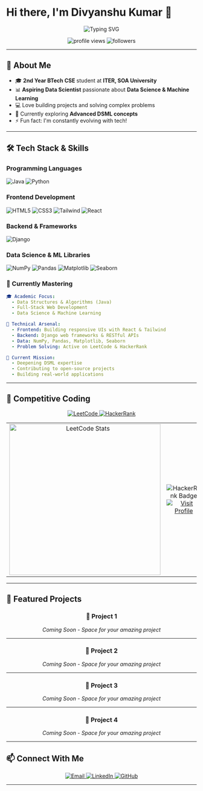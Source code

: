 # Hi there, I'm Divyanshu Kumar 👋

<div align="center">
  <img src="https://readme-typing-svg.herokuapp.com?font=Fira+Code&weight=600&size=28&pause=1000&color=2E9EF7&center=true&vCenter=true&width=600&lines=Aspiring+Data+Scientist+%F0%9F%93%8A;Exploring+DSML+%F0%9F%A4%96;Passionate+About+Tech+%F0%9F%9A%80;2nd+Year+BTech+CSE+Student" alt="Typing SVG" />
</div>

<p align="center">
  <img src="https://komarev.com/ghpvc/?username=Divyanshu-Kumar19&label=Profile%20views&color=0e75b6&style=flat" alt="profile views" />
  <img src="https://img.shields.io/github/followers/Divyanshu-Kumar19?label=Followers&style=social" alt="followers" />
</p>

---

## 🚀 About Me

- 🎓 **2nd Year BTech CSE** student at **ITER, SOA University**
- 📊 **Aspiring Data Scientist** passionate about **Data Science & Machine Learning**
- 💻 Love building projects and solving complex problems
- 🌱 Currently exploring **Advanced DSML concepts**
- ⚡ Fun fact: I'm constantly evolving with tech!

---

## 🛠️ Tech Stack & Skills

### Programming Languages
<p align="left">
  <img src="https://img.shields.io/badge/Java-ED8B00?style=for-the-badge&logo=openjdk&logoColor=white" alt="Java"/>
  <img src="https://img.shields.io/badge/Python-3776AB?style=for-the-badge&logo=python&logoColor=white" alt="Python"/>
</p>

### Frontend Development
<p align="left">
  <img src="https://img.shields.io/badge/HTML5-E34F26?style=for-the-badge&logo=html5&logoColor=white" alt="HTML5"/>
  <img src="https://img.shields.io/badge/CSS3-1572B6?style=for-the-badge&logo=css3&logoColor=white" alt="CSS3"/>
  <img src="https://img.shields.io/badge/Tailwind_CSS-38B2AC?style=for-the-badge&logo=tailwind-css&logoColor=white" alt="Tailwind"/>
  <img src="https://img.shields.io/badge/React-20232A?style=for-the-badge&logo=react&logoColor=61DAFB" alt="React"/>
</p>

### Backend & Frameworks
<p align="left">
  <img src="https://img.shields.io/badge/Django-092E20?style=for-the-badge&logo=django&logoColor=white" alt="Django"/>
</p>

### Data Science & ML Libraries
<p align="left">
  <img src="https://img.shields.io/badge/NumPy-013243?style=for-the-badge&logo=numpy&logoColor=white" alt="NumPy"/>
  <img src="https://img.shields.io/badge/Pandas-150458?style=for-the-badge&logo=pandas&logoColor=white" alt="Pandas"/>
  <img src="https://img.shields.io/badge/Matplotlib-11557c?style=for-the-badge&logo=python&logoColor=white" alt="Matplotlib"/>
  <img src="https://img.shields.io/badge/Seaborn-3776AB?style=for-the-badge&logo=python&logoColor=white" alt="Seaborn"/>
</p>

### 🎯 Currently Mastering

```yaml
🎓 Academic Focus:
  - Data Structures & Algorithms (Java)
  - Full-Stack Web Development
  - Data Science & Machine Learning

💼 Technical Arsenal:
  - Frontend: Building responsive UIs with React & Tailwind
  - Backend: Django web frameworks & RESTful APIs
  - Data: NumPy, Pandas, Matplotlib, Seaborn
  - Problem Solving: Active on LeetCode & HackerRank

🚀 Current Mission:
  - Deepening DSML expertise
  - Contributing to open-source projects
  - Building real-world applications
```

---

## 💪 Competitive Coding

<p align="center">
  <a href="https://leetcode.com/u/Harsh_Kumar19/" target="_blank">
    <img src="https://img.shields.io/badge/-LeetCode-FFA116?style=for-the-badge&logo=LeetCode&logoColor=black" alt="LeetCode"/>
  </a>
  <a href="https://www.hackerrank.com/profile/divyanshurnc19" target="_blank">
    <img src="https://img.shields.io/badge/-HackerRank-2EC866?style=for-the-badge&logo=HackerRank&logoColor=white" alt="HackerRank"/>
  </a>
</p>

<div align="center">
  <table>
    <tr>
      <td align="center">
        <img src="https://leetcard.jacoblin.cool/Harsh_Kumar19?theme=dark&font=Ubuntu" width="400" alt="LeetCode Stats"/>
      </td>
      <td align="center">
        <img src="https://img.shields.io/badge/HackerRank-Problem%20Solver-2EC866?style=for-the-badge&logo=hackerrank" alt="HackerRank Badge"/><br/>
        <a href="https://www.hackerrank.com/profile/divyanshurnc19">
          <img src="https://img.shields.io/badge/Visit%20Profile-Click%20Here-00EA64?style=for-the-badge" alt="Visit Profile"/>
        </a>
      </td>
    </tr>
  </table>
</div>

---

## 🚀 Featured Projects

<div align="center">

### 📌 Project 1
*Coming Soon - Space for your amazing project*

---

### 📌 Project 2
*Coming Soon - Space for your amazing project*

---

### 📌 Project 3
*Coming Soon - Space for your amazing project*

---

### 📌 Project 4
*Coming Soon - Space for your amazing project*

</div>

---

## 📫 Connect With Me

<p align="center">
  <a href="mailto:divyanshurnc19@gmail.com">
    <img src="https://img.shields.io/badge/Email-D14836?style=for-the-badge&logo=gmail&logoColor=white" alt="Email"/>
  </a>
  <a href="https://www.linkedin.com/in/divyanshu-kumar-44a782317" target="_blank">
    <img src="https://img.shields.io/badge/LinkedIn-0077B5?style=for-the-badge&logo=linkedin&logoColor=white" alt="LinkedIn"/>
  </a>
  <a href="https://github.com/Divyanshu-Kumar19" target="_blank">
    <img src="https://img.shields.io/badge/GitHub-100000?style=for-the-badge&logo=github&logoColor=white" alt="GitHub"/>
  </a>
</p>

---
